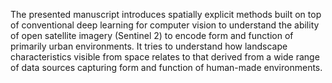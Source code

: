 The presented manuscript introduces spatially explicit methods built on top of
conventional deep learning for computer vision to understand the ability of open satellite
imagery (Sentinel 2) to encode form and function of primarily urban environments. It
tries to understand how landscape characteristics visible from space relates to that
derived from a wide range of data sources capturing form and function of human-made
environments.